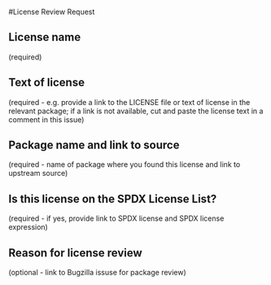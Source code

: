 #License Review Request

## License name

(required)

## Text of license

(required - e.g. provide a link to the LICENSE file or text of license in the relevant package; if a link is not available, cut and paste the license text in a comment in this issue)

## Package name and link to source 

(required - name of package where you found this license and link to upstream source)

## Is this license on the SPDX License List?

(required - if yes, provide link to SPDX license and SPDX license expression)

## Reason for license review

(optional - link to Bugzilla issuse for package review)
